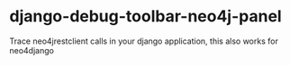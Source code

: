 django-debug-toolbar-neo4j-panel
================================

Trace neo4jrestclient calls in your django application, this also works for neo4django